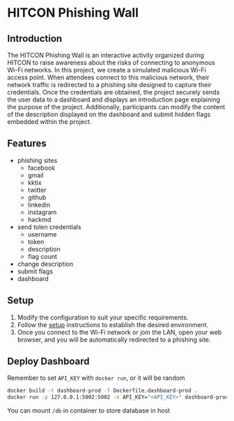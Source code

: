 # HITCON Phishing Wall

## Introduction
The HITCON Phishing Wall is an interactive activity organized during HITCON to raise awareness about the risks of connecting to anonymous Wi-Fi networks. In this project, we create a simulated malicious Wi-Fi access point. When attendees connect to this malicious network, their network traffic is redirected to a phishing site designed to capture their credentials. Once the credentials are obtained, the project securely sends the user data to a dashboard and displays an introduction page explaining the purpose of the project. Additionally, participants can modify the content of the description displayed on the dashboard and submit hidden flags embedded within the project.

## Features
* phishing sites
    * facebook
    * gmail
    * kktix
    * twitter
    * github
    * linkedin
    * instagram
    * hackmd
* send tolen credentials
    * username
    * token
    * description
    * flag count
* change description
* submit flags
* dashboard

## Setup
1. Modify the configuration to suit your specific requirements.
2. Follow the [setup](./setup) instructions to establish the desired environment.
3. Once you connect to the Wi-Fi network or join the LAN, open your web browser, and you will be automatically redirected to a phishing site.

## Deploy Dashboard

Remember to set `API_KEY` with `docker run`, or it will be random

```sh
docker build -t dashboard-prod -f Dockerfile.dashboard-prod .
docker run -p 127.0.0.1:5002:5002 -e API_KEY="<API_KEY>" dashboard-prod
```

You can mount `/db` in container to store database in host

